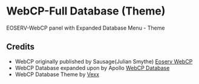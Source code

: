 # WebCP-Full Database (Theme)
EOSERV-WebCP panel with Expanded Database Menu - Theme

## Credits
- WebCP originally published by Sausage(Julian Smythe) [Eoserv WebCP](https://github.com/eoserv/webcp)
- WebCP Database expanded upon by Apollo [WebCP Database](https://github.com/Apollo-EE/WebCP-Full-Database)
- WebCP Database Theme by [Vexx](https://vexx.info)
